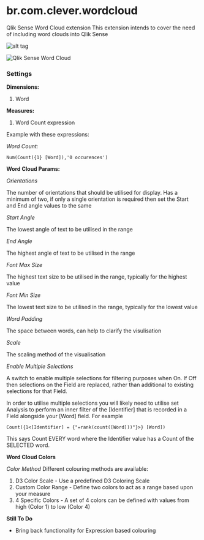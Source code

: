 # br.com.clever.wordcloud
Qlik Sense Word Cloud extension
This extension intends to cover the need of including word clouds into Qlik Sense

![alt tag](https://cloud.githubusercontent.com/assets/9040310/5868637/8c9dc184-a293-11e4-8bfb-1308a1aa1fa9.PNG)

![Qlik Sense Word Cloud](WordCloudSelection.gif)

### Settings

**Dimensions:**

1. Word

**Measures:**

1. Word Count expression

Example with these expressions:

*Word Count:*

```
Num(Count({1} [Word]),'0 occurences')
```

**Word Cloud Params:**

*Orientations*

The number of orientations that should be utilised for display. Has a minimum of two, if only a single orientation is required then set the Start and End angle values to the same 

*Start Angle*

The lowest angle of text to be utilised in the range

*End Angle*

The highest angle of text to be utilised in the range

*Font Max Size*

The highest text size to be utilised in the range, typically for the highest value

*Font Min Size*

The lowest text size to be utilised in the range, typically for the lowest value

*Word Padding*

The space between words, can help to clarify the visulisation

*Scale*

The scaling method of the visualisation

*Enable Multiple Selections*

A switch to enable multiple selections for filtering purposes when On. If Off then selections on the Field are replaced, rather than additional to existing selections for that Field.

In order to utilise multiple selections you will likely need to utilise set Analysis to perform an inner filter of the [Identifier] that is recorded in a Field alongside your [Word] field. For example
```
Count({1<[Identifier] = {"=rank(count([Word]))"}>} [Word])
```
This says Count EVERY word where the Identifier value has a Count of the SELECTED word.

**Word Cloud Colors**

*Color Method*
Different colouring methods are available:
1. D3 Color Scale - Use a predefined D3 Coloring Scale
1. Custom Color Range - Define two colors to act as a range based upon your measure
1. 4 Specific Colors - A set of 4 colors can be defined with values from high (Color 1) to low (Color 4)

**Still To Do**

- Bring back functionality for Expression based colouring

